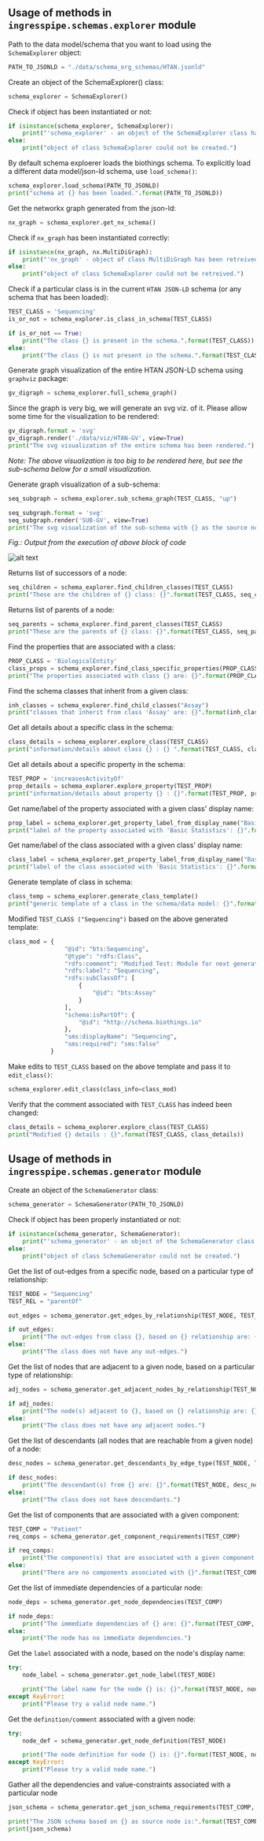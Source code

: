 ## Usage of methods in `ingresspipe.schemas.explorer` module

Path to the data model/schema that you want to load using the `SchemaExplorer` object:

```python
PATH_TO_JSONLD = "./data/schema_org_schemas/HTAN.jsonld"
```

Create an object of the SchemaExplorer() class:

```python
schema_explorer = SchemaExplorer()
```

Check if object has been instantiated or not:

```python
if isinstance(schema_explorer, SchemaExplorer):
    print("'schema_explorer' - an object of the SchemaExplorer class has been created successfully.")
else:
    print("object of class SchemaExplorer could not be created.")    
```

By default schema exploerer loads the biothings schema. To explicitly load a different data model/json-ld schema, 
use `load_schema()`:

```python
schema_explorer.load_schema(PATH_TO_JSONLD)
print("schema at {} has been loaded.".format(PATH_TO_JSONLD))
```

Get the networkx graph generated from the json-ld:

```python
nx_graph = schema_explorer.get_nx_schema()
```

Check if `nx_graph` has been instantiated correctly:

```python
if isinstance(nx_graph, nx.MultiDiGraph):
    print("'nx_graph' - object of class MultiDiGraph has been retreived successfully.")
else:
    print("object of class SchemaExplorer could not be retreived.")
```

Check if a particular class is in the current `HTAN JSON-LD` schema (or any schema that has been loaded):

```python
TEST_CLASS = 'Sequencing'
is_or_not = schema_explorer.is_class_in_schema(TEST_CLASS)

if is_or_not == True:
    print("The class {} is present in the schema.".format(TEST_CLASS))
else:
    print("The class {} is not present in the schema.".format(TEST_CLASS))
```

Generate graph visualization of the entire HTAN JSON-LD schema using `graphviz` package:

```python
gv_digraph = schema_explorer.full_schema_graph()
```

Since the graph is very big, we will generate an svg viz. of it. Please allow some time for the visualization to be rendered:

```python
gv_digraph.format = 'svg'
gv_digraph.render('./data/viz/HTAN-GV', view=True)
print("The svg visualization of the entire schema has been rendered.")
```

_Note: The above visualization is too big to be rendered here, but see the sub-schema below for a small visualization._

Generate graph visualization of a sub-schema:

```python
seq_subgraph = schema_explorer.sub_schema_graph(TEST_CLASS, "up")

seq_subgraph.format = 'svg'
seq_subgraph.render('SUB-GV', view=True)
print("The svg visualization of the sub-schema with {} as the source node has been rendered.".format(TEST_CLASS))
```

_Fig.: Output from the execution of above block of code_

![alt text](https://github.com/sujaypatil96/HTAN-data-pipeline/blob/organized-into-packages/data/gviz/SUB-GV.png)

Returns list of successors of a node:

```python    
seq_children = schema_explorer.find_children_classes(TEST_CLASS)
print("These are the children of {} class: {}".format(TEST_CLASS, seq_children))
```

Returns list of parents of a node:

```python
seq_parents = schema_explorer.find_parent_classes(TEST_CLASS)
print("These are the parents of {} class: {}".format(TEST_CLASS, seq_parents))
```

Find the properties that are associated with a class:

```python
PROP_CLASS = 'BiologicalEntity'
class_props = schema_explorer.find_class_specific_properties(PROP_CLASS)
print("The properties associated with class {} are: {}".format(PROP_CLASS, class_props))
```

Find the schema classes that inherit from a given class:

```python
inh_classes = schema_explorer.find_child_classes("Assay")
print("classes that inherit from class 'Assay' are: {}".format(inh_classes))
```

Get all details about a specific class in the schema:

```python
class_details = schema_explorer.explore_class(TEST_CLASS)
print("information/details about class {} : {} ".format(TEST_CLASS, class_details))
```

Get all details about a specific property in the schema:

```python
TEST_PROP = 'increasesActivityOf'
prop_details = schema_explorer.explore_property(TEST_PROP)
print("information/details about property {} : {}".format(TEST_PROP, prop_details))
```

Get name/label of the property associated with a given class' display name:

```python
prop_label = schema_explorer.get_property_label_from_display_name("Basic Statistics")
print("label of the property associated with 'Basic Statistics': {}".format(prop_label))
```

Get name/label of the class associated with a given class' display name:

```python
class_label = schema_explorer.get_property_label_from_display_name("Basic Statistics")
print("label of the class associated with 'Basic Statistics': {}".format(class_label))
```

Generate template of class in schema:

```python
class_temp = schema_explorer.generate_class_template()
print("generic template of a class in the schema/data model: {}".format(class_temp))
```

Modified `TEST_CLASS ("Sequencing")` based on the above generated template:

```python
class_mod = {
                "@id": "bts:Sequencing",
                "@type": "rdfs:Class",
                "rdfs:comment": "Modified Test: Module for next generation sequencing assays",
                "rdfs:label": "Sequencing",
                "rdfs:subClassOf": [
                    {
                        "@id": "bts:Assay"
                    }
                ],
                "schema:isPartOf": {
                    "@id": "http://schema.biothings.io"
                },
                "sms:displayName": "Sequencing",
                "sms:required": "sms:false"
            }
```

Make edits to `TEST_CLASS` based on the above template and pass it to `edit_class()`: 

```python
schema_explorer.edit_class(class_info=class_mod)
```

Verify that the comment associated with `TEST_CLASS` has indeed been changed:

```python
class_details = schema_explorer.explore_class(TEST_CLASS)
print("Modified {} details : {}".format(TEST_CLASS, class_details))
```

## Usage of methods in `ingresspipe.schemas.generator` module

Create an object of the `SchemaGenerator` class:

```python
schema_generator = SchemaGenerator(PATH_TO_JSONLD)
```

Check if object has been properly instantiated or not:

```python
if isinstance(schema_generator, SchemaGenerator):
    print("'schema_generator' - an object of the SchemaGenerator class has been created successfully.")
else:
    print("object of class SchemaGenerator could not be created.")
```

Get the list of out-edges from a specific node, based on a particular type of relationship:

```python
TEST_NODE = "Sequencing"
TEST_REL = "parentOf"

out_edges = schema_generator.get_edges_by_relationship(TEST_NODE, TEST_REL)

if out_edges:
    print("The out-edges from class {}, based on {} relationship are: {}".format(TEST_NODE, TEST_REL, out_edges))
else:
    print("The class does not have any out-edges.")
```

Get the list of nodes that are adjacent to a given node, based on a particular type of relationship:

```python
adj_nodes = schema_generator.get_adjacent_nodes_by_relationship(TEST_NODE, TEST_REL)

if adj_nodes:
    print("The node(s) adjacent to {}, based on {} relationship are: {}".format(TEST_NODE, TEST_REL, adj_nodes))
else:
    print("The class does not have any adjacent nodes.")
```

Get the list of descendants (all nodes that are reachable from a given node) of a node:

```python
desc_nodes = schema_generator.get_descendants_by_edge_type(TEST_NODE, TEST_REL)

if desc_nodes:
    print("The descendant(s) from {} are: {}".format(TEST_NODE, desc_nodes))
else:
    print("The class does not have descendants.")
```

Get the list of components that are associated with a given component:

```python
TEST_COMP = "Patient"
req_comps = schema_generator.get_component_requirements(TEST_COMP)

if req_comps:
    print("The component(s) that are associated with a given component: {}".format(req_comps))
else:
    print("There are no components associated with {}".format(TEST_COMP))
```

Get the list of immediate dependencies of a particular node:

```python
node_deps = schema_generator.get_node_dependencies(TEST_COMP)

if node_deps:
    print("The immediate dependencies of {} are: {}".format(TEST_COMP, node_deps))
else:
    print("The node has no immediate dependencies.")
```

Get the `label` associated with a node, based on the node's display name:

```python
try:
    node_label = schema_generator.get_node_label(TEST_NODE)

    print("The label name for the node {} is: {}".format(TEST_NODE, node_label))
except KeyError:
    print("Please try a valid node name.")
```

Get the `definition/comment` associated with a given node:

```python
try:
    node_def = schema_generator.get_node_definition(TEST_NODE)

    print("The node definition for node {} is: {}".format(TEST_NODE, node_def))
except KeyError:
    print("Please try a valid node name.")
```

Gather all the dependencies and value-constraints associated with a particular node

```python
json_schema = schema_generator.get_json_schema_requirements(TEST_COMP, "Patient-Schema")

print("The JSON schema based on {} as source node is:".format(TEST_COMP))
print(json_schema)
```